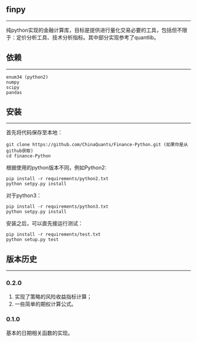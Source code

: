 ## finpy
-------------

纯python实现的金融计算库，目标是提供进行量化交易必要的工具，包括但不限于：定价分析工具、技术分析指标。其中部分实现参考了quantlib。

## 依赖
-------------

~~~
enum34 (python2)
numpy
scipy
pandas
~~~

## 安装
-------------

首先将代码保存至本地：

~~~
git clone https://github.com/ChinaQuants/Finance-Python.git (如果你是从github获取)
cd finance-Python
~~~

根据使用的python版本不同，例如Python2:

~~~
pip install -r requirements/python2.txt
python setpy.py install
~~~

对于python3：

~~~
pip install -r requirements/python3.txt
python setpy.py install
~~~

安装之后，可以直先接运行测试：
~~~
pip install -r requirements/test.txt
python setup.py test
~~~

## 版本历史
-------------

### 0.2.0

1. 实现了策略的风险收益指标计算；
2. 一些简单的期权计算公式。

### 0.1.0

基本的日期相关函数的实现。
